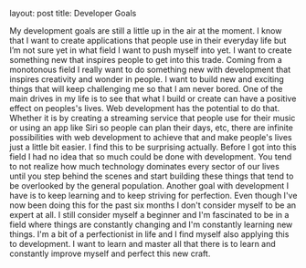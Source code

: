 layout: post
title: Developer Goals

My development goals are still a little up in the air at the moment. I know that I want to create applications that people use in their everyday life but I’m not sure yet in what field I want to push myself into yet. I want to create something new that inspires people to get into this trade. Coming from a monotonous field I really want to do something new with development that inspires creativity and wonder in people. I want to build new and exciting things that will keep challenging me so that I am never bored. 
One of the main drives in my life is to see that what I build or create can have a positive effect on peoples's lives. Web development has the potential to do that. Whether it is by creating a streaming service that people use for their music or using an app like Siri so people can plan their days, etc, there are infinite possibilities with web development to achieve that and make people's lives just a little bit easier.
I find this to be surprising actually. Before I got into this field I had no idea that so much could be done with development. You tend to not realize how much technology dominates every sector of our lives until you step behind the scenes and start building these things that tend to be overlooked by the general population. 
Another goal with development I have is to keep learning and to keep striving for perfection. Even though I've now been doing this for the past six months I don't consider myself to be an expert at all. I still consider myself a beginner and I'm fascinated to be in a field where things are constantly changing and I'm constantly learning new things. I'm a bit of a perfectionist in life and I find myself also applying this to development. I want to learn and master all that there is to learn and constantly improve myself and perfect this new craft.